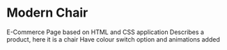 # Modern Chair 

E-Commerce Page based on HTML and CSS application
Describes a product, here it is a chair 
Have colour switch option and animations added 
